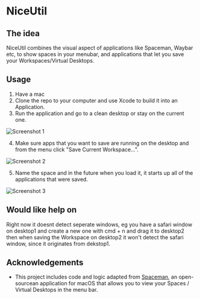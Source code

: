 # NiceUtil

## The idea

NiceUtil combines the visual aspect of applications like Spaceman, Waybar etc, to show spaces in your menubar, and applications that let you save your Workspaces/Virtual Desktops.

## Usage

1. Have a mac
2. Clone the repo to your computer and use Xcode to build it into an Application.
3. Run the application and go to a clean desktop or stay on the current one.

![Screenshot 1](https://github.com/user-attachments/assets/1f18566a-7ed4-4d67-92da-e3c7516bcad4)

4. Make sure apps that you want to save are running on the desktop and from the menu click "Save Current Workspace...".

![Screenshot 2](https://github.com/user-attachments/assets/4c2a3361-ce37-4b11-a4e4-88f26e7b09f5)

5. Name the space and in the future when you load it, it starts up all of the applications that were saved.
   
![Screenshot 3](https://github.com/user-attachments/assets/749f683c-9b9f-4804-b53a-507da252c5ac)

## Would like help on

Right now it doesnt detect seperate windows, eg you have a safari window on desktop1 and create a new one with cmd + n and drag it to desktop2 then when saving the Workspace on desktop2 it won't detect the safari window, since it originates from dekstop1.

## Acknowledgements

- This project includes code and logic adapted from [Spaceman](https://github.com/Jaysce/Spaceman), an open-sourcean application for macOS that allows you to view your Spaces / Virtual Desktops in the menu bar.
